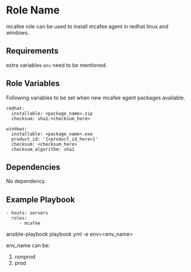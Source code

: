 Role Name
=========

mcafee role can be used to install mcafee agent in redhat linux and windows.

Requirements
------------

extra variables `env` need to be mentioned.


Role Variables
--------------

Following variables to be set when new mcafee agent packages available.

```
redhat:
  installable: <package_name>.zip
  checksum: sha1:<checksum_here>

windows:
  installable: <package_name>.exe
  product_id: '{<product_id_here>}'
  checksum: <checksum_here>
  checksum_algorithm: sha1
```


Dependencies
------------

No dependency.

Example Playbook
----------------


    - hosts: servers
      roles:
         - mcafee

ansible-playbook playbook.yml -e env=<env_name>

env_name can be:
1. nonprod
2. prod
